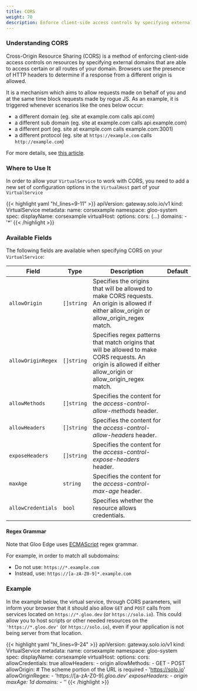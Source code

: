 ```yaml
---
title: CORS
weight: 70
description: Enforce client-side access controls by specifying external domains to access certain routes of your domain
---
```


### Understanding CORS

Cross-Origin Resource Sharing (CORS) is a method of enforcing client-side access controls on resources by specifying
external domains that are able to access certain or all routes of your domain. Browsers use the presence of HTTP headers
to determine if a response from a different origin is allowed.

It is a mechanism which aims to allow requests made on behalf of you and at the same time block requests made by rogue
JS. As an example, it is triggered whenever scenarios like the ones below occur:

- a different domain (eg. site at example.com calls api.com)
- a different sub domain (eg. site at example.com calls api.example.com)
- a different port (eg. site at example.com calls example.com:3001)
- a different protocol (eg. site at `https://example.com` calls `http://example.com`)

For more details, see [this article](https://medium.com/@baphemot/understanding-cors-18ad6b478e2b).

### Where to Use It

In order to allow your `VirtualService` to work with CORS, you need to add a new set of configuration options in
the `VirtualHost` part of your `VirtualService`

{{< highlight yaml "hl_lines=9-11" >}}
apiVersion: gateway.solo.io/v1
kind: VirtualService
metadata:
  name: corsexample
  namespace: gloo-system
spec:
  displayName: corsexample
  virtualHost:
    options:
      cors:
        (...)
    domains:
    - '*'
{{< /highlight >}}

### Available Fields

The following fields are available when specifying CORS on your `VirtualService`:

| Field              | Type       | Description                                                                                                                                                      | Default |
| ------------------ | ---------- | ---------------------------------------------------------------------------------------------------------------------------------------------------------------- | ------- |
| `allowOrigin`      | `[]string` | Specifies the origins that will be allowed to make CORS requests. An origin is allowed if either allow_origin or allow_origin_regex match.                       |         |
| `allowOriginRegex` | `[]string` | Specifies regex patterns that match origins that will be allowed to make CORS requests. An origin is allowed if either allow_origin or allow_origin_regex match. |         |
| `allowMethods`     | `[]string` | Specifies the content for the *access-control-allow-methods* header.                                                                                             |         |
| `allowHeaders`     | `[]string` | Specifies the content for the *access-control-allow-headers* header.                                                                                             |         |
| `exposeHeaders`    | `[]string` | Specifies the content for the *access-control-expose-headers* header.                                                                                            |         |
| `maxAge`           | `string`   | Specifies the content for the *access-control-max-age* header.                                                                                                   |         |
| `allowCredentials` | `bool`     | Specifies whether the resource allows credentials.                                                                                                               |         |


#### Regex Grammar

Note that Gloo Edge uses [ECMAScript](https://en.cppreference.com/w/cpp/regex/ecmascript) regex grammar.

For example, in order to match all subdomains:

  - Do not use: `https://*.example.com`
  - Instead, use: `https://[a-zA-Z0-9]*.example.com`

### Example

In the example below, the virtual service, through CORS parameters, will inform your browser that it should also allow
`GET` and `POST` calls from services located on `https://*.gloo.dev` (or `https://solo.io`). This could allow you to host scripts or
other needed resources on the `'https://*.gloo.dev'` (or `https://solo.io`), even if your application is not being server from that location.

{{< highlight yaml "hl_lines=9-24" >}}
apiVersion: gateway.solo.io/v1
kind: VirtualService
metadata:
  name: corsexample
  namespace: gloo-system
spec:
  displayName: corsexample
  virtualHost:
    options:
      cors:
        allowCredentials: true
        allowHeaders:
        - origin
        allowMethods:
        - GET
        - POST
        allowOrigin:
        # The scheme portion of the URL is required
        - 'https://solo.io'
        allowOriginRegex:
        - 'https://[a-zA-Z0-9]*.gloo.dev'
        exposeHeaders:
        - origin
        maxAge: 1d
    domains:
    - '*'
{{< /highlight >}}

